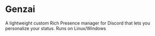 # Genzai
A lightweight custom Rich Presence manager for Discord that lets you personalize your status. Runs on Linux/Windows
